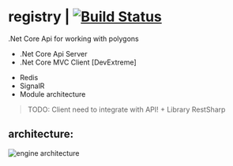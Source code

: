# registry | [![Build Status](https://travis-ci.com/literal-group/engine.svg?branch=master)](https://travis-ci.com/literal-group/engine)
.Net Core Api for working with polygons

+ .Net Core Api Server 
+ .Net Core MVC Client [DevExtreme]
- Redis
- SignalR
- Module architecture

> TODO: Client need to integrate with API! + Library RestSharp

## architecture: ##
![engine architecture](https://pp.userapi.com/c858024/v858024862/23578/jl9kHv8GreQ.jpg)
